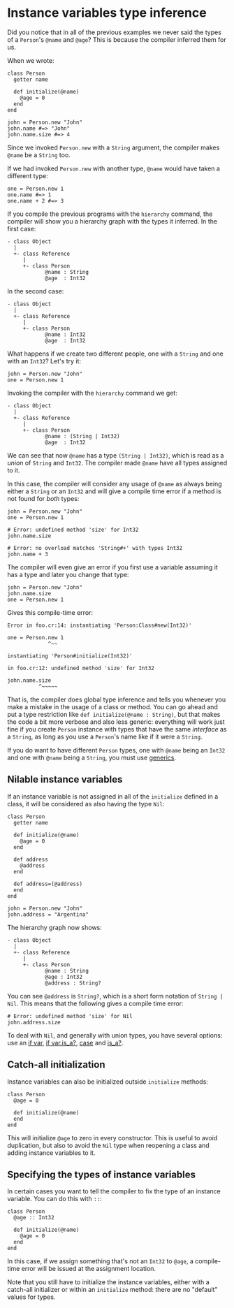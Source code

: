 # Instance variables type inference

Did you notice that in all of the previous examples we never said the types of a `Person`'s `@name` and `@age`? This is because the compiler inferred them for us.

When we wrote:

```crystal
class Person
  getter name

  def initialize(@name)
    @age = 0
  end
end

john = Person.new "John"
john.name #=> "John"
john.name.size #=> 4
```

Since we invoked `Person.new` with a `String` argument, the compiler makes `@name` be a `String` too.

If we had invoked `Person.new` with another type, `@name` would have taken a different type:

```crystal
one = Person.new 1
one.name #=> 1
one.name + 2 #=> 3
```

If you compile the previous programs with the `hierarchy` command, the compiler will show you a hierarchy graph with the types it inferred. In the first case:

```
- class Object
  |
  +- class Reference
     |
     +- class Person
            @name : String
            @age  : Int32
```

In the second case:

```
- class Object
  |
  +- class Reference
     |
     +- class Person
            @name : Int32
            @age  : Int32
```

What happens if we create two different people, one with a `String` and one with an `Int32`? Let's try it:

```crystal
john = Person.new "John"
one = Person.new 1
```

Invoking the compiler with the `hierarchy` command we get:

```
- class Object
  |
  +- class Reference
     |
     +- class Person
            @name : (String | Int32)
            @age  : Int32
```

We can see that now `@name` has a type `(String | Int32)`, which is read as a *union* of `String` and `Int32`. The compiler made `@name` have all types assigned to it.

In this case, the compiler will consider any usage of `@name` as always being either a `String` or an `Int32` and will give a compile time error if a method is not found for *both* types:

```crystal
john = Person.new "John"
one = Person.new 1

# Error: undefined method 'size' for Int32
john.name.size

# Error: no overload matches 'String#+' with types Int32
john.name + 3
```

The compiler will even give an error if you first use a variable assuming it has a type and later you change that type:

```crystal
john = Person.new "John"
john.name.size
one = Person.new 1
```

Gives this compile-time error:

```
Error in foo.cr:14: instantiating 'Person:Class#new(Int32)'

one = Person.new 1
             ^~~

instantiating 'Person#initialize(Int32)'

in foo.cr:12: undefined method 'size' for Int32

john.name.size
          ^~~~~~
```

That is, the compiler does global type inference and tells you whenever you make a mistake in the usage of a class or method. You can go ahead and put a type restriction like `def initialize(@name : String)`, but that makes the code a bit more verbose and also less generic: everything will work just fine if you create `Person` instance with types that have the same *interface* as a `String`, as long as you use a `Person`'s name like if it were a `String`.

If you do want to have different `Person` types, one with `@name` being an `Int32` and one with `@name` being a `String`, you must use [generics](generics.html).

## Nilable instance variables

If an instance variable is not assigned in all of the `initialize` defined in a class, it will be considered as also having the type `Nil`:

```crystal
class Person
  getter name

  def initialize(@name)
    @age = 0
  end

  def address
    @address
  end

  def address=(@address)
  end
end

john = Person.new "John"
john.address = "Argentina"
```

The hierarchy graph now shows:

```
- class Object
  |
  +- class Reference
     |
     +- class Person
            @name : String
            @age : Int32
            @address : String?
```

You can see `@address` is `String?`, which is a short form notation of `String | Nil`. This means that the following gives a compile time error:

```crystal
# Error: undefined method 'size' for Nil
john.address.size
```

To deal with `Nil`, and generally with union types, you have several options: use an [if var](if_var.html), [if var.is_a?](if_varis_a.html), [case](case.html) and [is_a?](is_a.html).

## Catch-all initialization

Instance variables can also be initialized outside `initialize` methods:

```crystal
class Person
  @age = 0

  def initialize(@name)
  end
end
```

This will initialize `@age` to zero in every constructor. This is useful to avoid duplication, but also to avoid the `Nil` type when reopening a class and adding instance variables to it.

## Specifying the types of instance variables

In certain cases you want to tell the compiler to fix the type of an instance variable. You can do this with `::`:

```crystal
class Person
  @age :: Int32

  def initialize(@name)
    @age = 0
  end
end
```

In this case, if we assign something that's not an `Int32` to `@age`, a compile-time error will be issued at the assignment location.

Note that you still have to initialize the instance variables, either with a catch-all initializer or within an `initialize` method: there are no "default" values for types.
